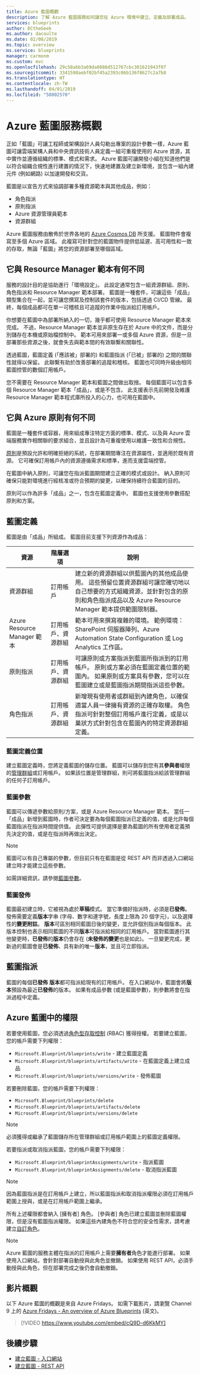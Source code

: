 ```yaml
---
title: Azure 藍圖概觀
description: 了解 Azure 藍圖服務如何讓您在 Azure 環境中建立、定義及部署成品。
services: blueprints
author: DCtheGeek
ms.author: dacoulte
ms.date: 02/08/2019
ms.topic: overview
ms.service: blueprints
manager: carmonm
ms.custom: mvc
ms.openlocfilehash: 29c58abb3a69da0886d512767cbc301621943f07
ms.sourcegitcommit: 3341598aebf02bf45a2393c06b136f8627c2a7b8
ms.translationtype: HT
ms.contentlocale: zh-TW
ms.lasthandoff: 04/01/2019
ms.locfileid: "58802570"
---
```

# <a name="overview-of-the-azure-blueprints-service"></a>Azure 藍圖服務概觀

正如「藍圖」可讓工程師或架構設計人員勾勒出專案的設計參數一樣，Azure 藍圖可讓雲端架構人員和中央資訊技術人員定義一組可重複使用的 Azure 資源，其中實作並遵循組織的標準、模式和需求。 Azure 藍圖可讓開發小組在知道他們是以符合組織合規性進行建置的情況下，快速地建置及建立新環境，並包含一組內建元件 (例如網路) 以加速開發和交貨。

藍圖是以宣告方式來協調部署多種資源範本與其他成品，例如：

- 角色指派
- 原則指派
- Azure 資源管理員範本
- 資源群組

Azure 藍圖服務由散佈於世界各地的 [Azure Cosmos DB](../../cosmos-db/introduction.md) 所支援。
藍圖物件會複寫至多個 Azure 區域。 此複寫可針對您的藍圖物件提供低延遲、高可用性和一致的存取，無論「藍圖」將您的資源部署至哪個區域。

## <a name="how-its-different-from-resource-manager-templates"></a>它與 Resource Manager 範本有何不同

服務的設計目的是協助進行「環境設定」。 此設定通常包含一組資源群組、原則、角色指派和 Resource Manager 範本部署。 藍圖是一種套件，可讓這些「成品」類型集合在一起，並可讓您撰寫及控制該套件的版本，包括透過 CI/CD 管線。 最終，每個成品都可在單一可稽核且可追蹤的作業中指派給訂用帳戶。

你想要在藍圖中為部署所納入的一切，幾乎都可使用 Resource Manager 範本來完成。 不過，Resource Manager 範本並非原生存在於 Azure 中的文件，而是分別儲存在本機或原始檔控制中。 範本可用來部署一或多個 Azure 資源，但是一旦部署那些資源之後，就會失去與範本間的有效聯繫和關聯性。

透過藍圖，藍圖定義 (「應該被」部署的) 和藍圖指派 (「已被」部署的) 之間的關聯性就得以保留。 此聯繫有助於改善部署的追蹤和稽核。 藍圖也可同時升級由相同藍圖控管的數個訂用帳戶。

您不需要在 Resource Manager 範本和藍圖之間做出取捨。 每個藍圖可以包含多個 Resource Manager 範本「成品」，或是不包含。 此支援表示先前開發及維護 Resource Manager 範本程式庫所投入的心力，也可用在藍圖中。

## <a name="how-its-different-from-azure-policy"></a>它與 Azure 原則有何不同

藍圖是一種套件或容器，用來組成專注特定方面的標準、模式、以及與 Azure 雲端服務實作相關聯的要求組合，並且設計為可重複使用以維護一致性和合規性。

[原則](../policy/overview.md)是預設允許和明確拒絕的系統，在部署期間專注在資源屬性，並適用於既有資源。 它可確保訂用帳戶內的資源遵循需求和標準，進而支援雲端控管。

在藍圖中納入原則，可讓您在指派藍圖期間建立正確的模式或設計。 納入原則可確保只能對環境進行經核准或符合預期的變更，以確保持續符合藍圖的目的。

原則可以作為許多「成品」之一，包含在藍圖定義中。 藍圖也支援使用參數搭配原則和方案。

## <a name="blueprint-definition"></a>藍圖定義

藍圖是由「成品」所組成。 藍圖目前支援下列資源作為成品：

|資源  | 階層選項| 說明  |
|---------|---------|---------|
|資源群組 | 訂用帳戶 | 建立新的資源群組以供藍圖內的其他成品使用。  這些預留位置資源群組可讓您確切地以自己想要的方式組織資源，並針對包含的原則和角色指派成品以及 Azure Resource Manager 範本提供範圍限制器。 |
|Azure Resource Manager 範本 | 訂用帳戶、資源群組 | 範本可用來撰寫複雜的環境。 範例環境：SharePoint 伺服器陣列、Azure Automation State Configuration 或 Log Analytics 工作區。 |
|原則指派 | 訂用帳戶、資源群組 | 可讓原則或方案指派到藍圖所指派到的訂用帳戶。 原則或方案必須在藍圖定義位置的範圍內。 如果原則或方案具有參數，您可以在藍圖建立或是藍圖指派期間指派這些參數。 |
|角色指派 | 訂用帳戶、資源群組 | 新增現有使用者或群組到內建角色，以確保適當人員一律擁有資源的正確存取權。 角色指派可針對整個訂用帳戶進行定義，或是以巢狀方式針對包含在藍圖內的特定資源群組定義。 |

### <a name="blueprint-definition-locations"></a>藍圖定義位置

建立藍圖定義時，您將定義藍圖的儲存位置。 藍圖可以儲存到您有其**參與者**權限的[管理群組](../management-groups/overview.md)或訂用帳戶。 如果該位置是管理群組，則可將藍圖指派給該管理群組的任何子訂用帳戶。

### <a name="blueprint-parameters"></a>藍圖參數

藍圖可以傳遞參數給原則/方案，或是 Azure Resource Manager 範本。
當任一「成品」新增到藍圖時，作者可決定要為每個藍圖指派已定義的值，或是允許每個藍圖指派在指派時間提供值。 此彈性可提供選擇是要為藍圖的所有使用者定義預先決定的值，或是在指派時再做出決定。

> [!NOTE]
> 藍圖可以有自己專屬的參數，但目前只有在藍圖是從 REST API 而非透過入口網站建立時才能建立這些參數。

如需詳細資訊，請參閱[藍圖參數](./concepts/parameters.md)。

### <a name="blueprint-publishing"></a>藍圖發佈

藍圖最初建立時，它被視為處於**草稿**模式。 當它準備好指派時，必須是**已發佈**。 發佈需要定義**版本**字串 (字母、數字和連字號，長度上限為 20 個字元)，以及選擇性的**變更附註**。 **版本**可區別相同藍圖日後的變更，並允許個別指派每個版本。 此版本控制也表示相同藍圖的不同**版本**可指派給相同的訂用帳戶。 當對藍圖進行其他變更時，**已發佈**的**版本**仍會存在 (**未發佈的變更**也是如此)。 一旦變更完成，更新過的藍圖會是**已發佈**、具有新的唯一**版本**，並且可立即指派。

## <a name="blueprint-assignment"></a>藍圖指派

藍圖的每個**已發佈** **版本**都可指派給現有的訂用帳戶。 在入口網站中，藍圖會將**版本**預設為最近**已發佈**的版本。 如果有成品參數 (或是藍圖參數)，則參數將會在指派過程中定義。

## <a name="permissions-in-azure-blueprints"></a>Azure 藍圖中的權限

若要使用藍圖，您必須透過[角色型存取控制](../../role-based-access-control/overview.md) (RBAC) 獲得授權。 若要建立藍圖，您的帳戶需要下列權限：

- `Microsoft.Blueprint/blueprints/write` - 建立藍圖定義
- `Microsoft.Blueprint/blueprints/artifacts/write` - 在藍圖定義上建立成品
- `Microsoft.Blueprint/blueprints/versions/write` - 發佈藍圖

若要刪除藍圖，您的帳戶需要下列權限：

- `Microsoft.Blueprint/blueprints/delete`
- `Microsoft.Blueprint/blueprints/artifacts/delete`
- `Microsoft.Blueprint/blueprints/versions/delete`

> [!NOTE]
> 必須獲得或繼承了藍圖儲存所在管理群組或訂用帳戶範圍上的藍圖定義權限。

若要指派或取消指派藍圖，您的帳戶需要下列權限：

- `Microsoft.Blueprint/blueprintAssignments/write` - 指派藍圖
- `Microsoft.Blueprint/blueprintAssignments/delete` - 取消指派藍圖

> [!NOTE]
> 因為藍圖指派是在訂用帳戶上建立，所以藍圖指派和取消指派權限必須在訂用帳戶範圍上授與，或是在訂用帳戶範圍上繼承。

所有上述權限都會納入 [擁有者] 角色。 [參與者] 角色已建立藍圖並刪除藍圖權限，但是沒有藍圖指派權限。 如果這些內建角色不符合您的安全性需求，請考慮建立[自訂角色](../../role-based-access-control/custom-roles.md)。

> [!NOTE]
> Azure 藍圖的服務主體在指派的訂用帳戶上需要**擁有者**角色才能進行部署。 如果使用入口網站，會針對部署自動授與此角色並撤銷。 如果使用 REST API，必須手動授與此角色，但在部署完成之後仍會自動撤銷。

## <a name="video-overview"></a>影片概觀

以下 Azure 藍圖的概觀是來自 Azure Fridays。 如需下載影片，請瀏覽 Channel 9 上的 [Azure Fridays - An overview of Azure Blueprints](https://channel9.msdn.com/Shows/Azure-Friday/An-overview-of-Azure-Blueprints) \(英文\)。

> [!VIDEO https://www.youtube.com/embed/cQ9D-d6KkMY]

## <a name="next-steps"></a>後續步驟

- [建立藍圖 - 入口網站](create-blueprint-portal.md)
- [建立藍圖 - REST API](create-blueprint-rest-api.md)